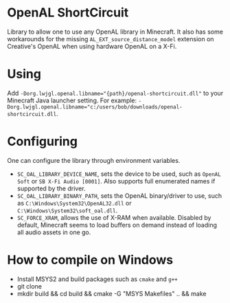 # OpenAL ShortCircuit

Library to allow one to use any OpenAL library in Minecraft.
It also has some workarounds for the missing `AL_EXT_source_distance_model` extension on Creative's OpenAL when using hardware OpenAL on a X-Fi.

# Using 

Add `-Dorg.lwjgl.openal.libname="{path}/openal-shortcircuit.dll"` to your Minecraft Java launcher setting. For example: `-Dorg.lwjgl.openal.libname="c:/users/bob/downloads/openal-shortcircuit.dll`.

# Configuring

One can configure the library through environment variables.
- `SC_OAL_LIBRARY_DEVICE_NAME`, sets the device to be used, such as `OpenAL Soft` or `SB X-Fi Audio [0001]`. Also supports full enumerated names if supported by the driver.
- `SC_OAL_LIBRARY_BINARY_PATH`, sets the OpenAL binary/driver to use, such as `C:\Windows\System32\OpenAL32.dll` or `C:\Windows\System32\soft_oal.dll`.
- `SC_FORCE_XRAM`, allows the use of X-RAM when available. Disabled by default, Minecraft seems to load buffers on demand instead of loading all audio assets in one go.

# How to compile on Windows

- Install MSYS2 and build packages such as `cmake` and `g++`
- git clone
- mkdir build && cd build && cmake -G "MSYS Makefiles" .. && make
